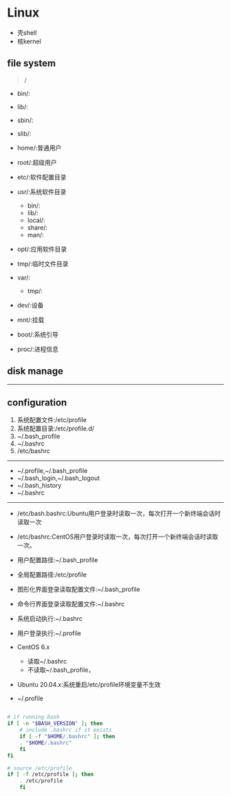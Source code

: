 # Linux


- 壳shell
- 核kernel

## file system
> /
- bin/:
- lib/:
- sbin/:
- slib/:

- home/:普通用户
- root/:超级用户

- etc/:软件配置目录
- usr/:系统软件目录
    - bin/:
    - lib/:
    - local/:
    - share/:
    - man/:

- opt/:应用软件目录
- tmp/:临时文件目录
- var/:
    - tmp/:

- dev/:设备
- mnt/:挂载

- boot/:系统引导
- proc/:进程信息



## disk manage





---
## configuration

1. 系统配置文件:/etc/profile
2. 系统配置目录:/etc/profile.d/
4. ~/.bash_profile
3. ~/.bashrc
5. /etc/bashrc

---
- ~/.profile,~/.bash_profile
- ~/.bash_login,~/.bash_logout
- ~/.bash_history
- ~/.bashrc
---

- /etc/bash.bashrc:Ubuntu用户登录时读取一次，每次打开一个新终端会话时读取一次

- /etc/bashrc:CentOS用户登录时读取一次，每次打开一个新终端会话时读取一次。

- 用户配置路径:~/.bash_profile
- 全局配置路径:/etc/profile

- 图形化界面登录读取配置文件:~/.bash_profile
- 命令行界面登录读取配置文件:~/.bashrc
- 系统启动执行:~/.bashrc
- 用户登录执行:~/.profile

- CentOS 6.x
    - 读取~/.bashrc
    - 不读取~/.bash_profile，

- Ubuntu 20.04.x:系统重启/etc/profile环境变量不生效

- ~/.profile
```sh

# if running bash
if [ -n "$BASH_VERSION" ]; then
    # include .bashrc if it exists
    if [ -f "$HOME/.bashrc" ]; then
    . "$HOME/.bashrc"
    fi
fi

# source /etc/profile
if [ -f /etc/profile ]; then
    . /etc/profile
    fi

```